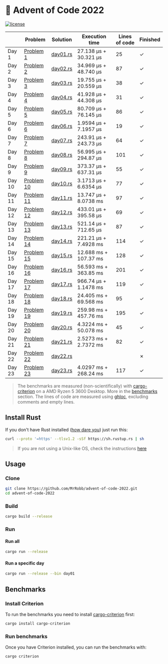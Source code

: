 # 🎄 Advent of Code 2022

[![license](https://img.shields.io/badge/license-MIT-blue.svg)](https://github.com/MrRobb/advent-of-code-2022/blob/master/LICENSE)

|        | Problem                                            | Solution                                                                         | Execution time        | Lines of code | Finished |
|--------|----------------------------------------------------|----------------------------------------------------------------------------------|-----------------------|---------------|----------|
| Day 1  | [Problem 1](https://adventofcode.com/2022/day/1)   | [day01.rs](https://github.com/MrRobb/advent-of-code-2022/blob/main/src/day01.rs) | 27.138 μs + 30.321 μs | 25            | ✓        |
| Day 2  | [Problem 2](https://adventofcode.com/2022/day/2)   | [day02.rs](https://github.com/MrRobb/advent-of-code-2022/blob/main/src/day02.rs) | 34.969 μs + 48.740 μs | 87            | ✓        |
| Day 3  | [Problem 3](https://adventofcode.com/2022/day/3)   | [day03.rs](https://github.com/MrRobb/advent-of-code-2022/blob/main/src/day03.rs) | 19.755 μs + 20.559 μs | 38            | ✓        |
| Day 4  | [Problem 4](https://adventofcode.com/2022/day/4)   | [day04.rs](https://github.com/MrRobb/advent-of-code-2022/blob/main/src/day04.rs) | 41.928 μs + 44.308 μs | 31            | ✓        |
| Day 5  | [Problem 5](https://adventofcode.com/2022/day/5)   | [day05.rs](https://github.com/MrRobb/advent-of-code-2022/blob/main/src/day05.rs) | 80.709 μs + 76.145 μs | 86            | ✓        |
| Day 6  | [Problem 6](https://adventofcode.com/2022/day/6)   | [day06.rs](https://github.com/MrRobb/advent-of-code-2022/blob/main/src/day06.rs) | 1.9594 μs + 7.1957 μs | 19            | ✓        |
| Day 7  | [Problem 7](https://adventofcode.com/2022/day/7)   | [day07.rs](https://github.com/MrRobb/advent-of-code-2022/blob/main/src/day07.rs) | 243.91 μs + 243.73 μs | 64            | ✓        |
| Day 8  | [Problem 8](https://adventofcode.com/2022/day/8)   | [day08.rs](https://github.com/MrRobb/advent-of-code-2022/blob/main/src/day08.rs) | 56.995 μs + 294.87 μs | 101           | ✓        |
| Day 9  | [Problem 9](https://adventofcode.com/2022/day/9)   | [day09.rs](https://github.com/MrRobb/advent-of-code-2022/blob/main/src/day09.rs) | 373.37 μs + 637.31 μs | 55            | ✓        |
| Day 10 | [Problem 10](https://adventofcode.com/2022/day/10) | [day10.rs](https://github.com/MrRobb/advent-of-code-2022/blob/main/src/day10.rs) | 3.1713 μs + 6.6354 μs | 77            | ✓        |
| Day 11 | [Problem 11](https://adventofcode.com/2022/day/11) | [day11.rs](https://github.com/MrRobb/advent-of-code-2022/blob/main/src/day11.rs) | 13.747 μs + 8.0738 ms | 97            | ✓        |
| Day 12 | [Problem 12](https://adventofcode.com/2022/day/12) | [day12.rs](https://github.com/MrRobb/advent-of-code-2022/blob/main/src/day12.rs) | 433.01 μs + 395.58 μs | 69            | ✓        |
| Day 13 | [Problem 13](https://adventofcode.com/2022/day/13) | [day13.rs](https://github.com/MrRobb/advent-of-code-2022/blob/main/src/day13.rs) | 521.14 μs + 712.65 μs | 87            | ✓        |
| Day 14 | [Problem 14](https://adventofcode.com/2022/day/14) | [day14.rs](https://github.com/MrRobb/advent-of-code-2022/blob/main/src/day14.rs) | 221.21 µs + 7.4928 ms | 114           | ✓        |
| Day 15 | [Problem 15](https://adventofcode.com/2022/day/15) | [day15.rs](https://github.com/MrRobb/advent-of-code-2022/blob/main/src/day15.rs) | 12.688 ms + 107.37 ms | 128           | ✓        |
| Day 16 | [Problem 16](https://adventofcode.com/2022/day/16) | [day16.rs](https://github.com/MrRobb/advent-of-code-2022/blob/main/src/day16.rs) | 56.593 ms + 363.85 ms | 201           | ✓        |
| Day 17 | [Problem 17](https://adventofcode.com/2022/day/17) | [day17.rs](https://github.com/MrRobb/advent-of-code-2022/blob/main/src/day17.rs) | 966.74 µs + 1.1478 ms | 119           | ✓        |
| Day 18 | [Problem 18](https://adventofcode.com/2022/day/18) | [day18.rs](https://github.com/MrRobb/advent-of-code-2022/blob/main/src/day18.rs) | 24.405 ms + 69.568 ms | 95            | ✓        |
| Day 19 | [Problem 19](https://adventofcode.com/2022/day/19) | [day19.rs](https://github.com/MrRobb/advent-of-code-2022/blob/main/src/day19.rs) | 259.98 ms + 457.76 ms | 195           | ✓        |
| Day 20 | [Problem 20](https://adventofcode.com/2022/day/20) | [day20.rs](https://github.com/MrRobb/advent-of-code-2022/blob/main/src/day20.rs) | 4.3224 ms + 50.078 ms | 45            | ✓        |
| Day 21 | [Problem 21](https://adventofcode.com/2022/day/21) | [day21.rs](https://github.com/MrRobb/advent-of-code-2022/blob/main/src/day21.rs) | 2.5273 ms + 2.7372 ms | 82            | ✓        |
| Day 22 | [Problem 22](https://adventofcode.com/2022/day/22) | [day22.rs](https://github.com/MrRobb/advent-of-code-2022/blob/main/src/day22.rs) |                       |               | ✗        |
| Day 23 | [Problem 23](https://adventofcode.com/2022/day/23) | [day23.rs](https://github.com/MrRobb/advent-of-code-2022/blob/main/src/day23.rs) | 4.0297 ms + 268.24 ms | 117           | ✓        |

> The benchmarks are measured (non-scientifically) with [cargo-criterion](https://github.com/bheisler/cargo-criterion) on a AMD Ryzen 5 3600 Desktop. More in the [benchmarks](#benchmarks) section.
> The lines of code are measured using [ghloc](https://github.com/MrRobb/ghloc-rs), excluding comments and empty lines.

## Install Rust

If you don't have Rust installed ([how dare you](https://media.giphy.com/media/U1aN4HTfJ2SmgB2BBK/giphy.gif)) just run this:

```sh
curl --proto '=https' --tlsv1.2 -sSf https://sh.rustup.rs | sh
```

> If you are not using a Unix-like OS, check the instructions [here](https://www.rust-lang.org/tools/install)
## Usage

### Clone

```sh
git clone https://github.com/MrRobb/advent-of-code-2022.git
cd advent-of-code-2022
```

### Build

```sh
cargo build --release
```

### Run

#### Run all

```sh
cargo run --release
```

#### Run a specific day

```sh
cargo run --release --bin day01
```

## Benchmarks

### Install Criterion

To run the benchmarks you need to install [cargo-criterion](https://github.com/bheisler/cargo-criterion) first:

```sh
cargo install cargo-criterion
```

### Run benchmarks

Once you have Criterion installed, you can run the benchmarks with:

```sh
cargo criterion
```

